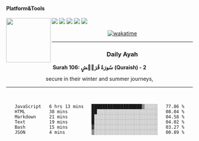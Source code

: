#### Platform&Tools

[![](https://img.shields.io/badge/-NPM-cb3837?style=flat-square&logo=npm&logoColor=white)](https://npmjs.com/)
[![](https://img.shields.io/badge/PHP-777BB4?style=flat-square&logo=php&logoColor=white)](https://nodejs.org/)
[![](https://img.shields.io/badge/Julia-9558B2?style=flat-square&logo=julia&logoColor=white)](https://nodejs.org/)
<img src="https://avatars.githubusercontent.com/u/31664438?v=4" width="120" align="left">
[![](https://img.shields.io/badge/-Node.js-43853d?style=flat-square&logo=node.js&logoColor=ffffff)](https://nodejs.org/)
[![](https://img.shields.io/badge/Visual_Studio_Code-0078D4?style=flat-square&logo=visual%20studio%20code&logoColor=white)](https://nodejs.org/)

<center>

[![wakatime](https://wakatime.com/badge/user/87646243-158a-4241-a3cb-668e1fa2dbb8.svg)](https://wakatime.com/@87646243-158a-4241-a3cb-668e1fa2dbb8)
               

_______ 
### Daily Ayah

<!--START_SECTION:quran-->

**Surah 106: سُورَةُ قُرَيۡشٍ (Quraish) - 2**

secure in their winter and summer journeys,
 <!--END_SECTION:quran-->

  
                       
                                             
_______

&nbsp;&nbsp;     &nbsp;&nbsp;    &nbsp;&nbsp;   &nbsp;&nbsp;
 
<!--START_SECTION:waka-->

```text
JavaScript   6 hrs 13 mins   ███████████████████▒░░░░░   77.86 %
HTML         38 mins         ██░░░░░░░░░░░░░░░░░░░░░░░   08.04 %
Markdown     21 mins         █░░░░░░░░░░░░░░░░░░░░░░░░   04.58 %
Text         19 mins         █░░░░░░░░░░░░░░░░░░░░░░░░   04.02 %
Bash         15 mins         ▓░░░░░░░░░░░░░░░░░░░░░░░░   03.27 %
JSON         4 mins          ▒░░░░░░░░░░░░░░░░░░░░░░░░   00.89 %
```

<!--END_SECTION:waka-->
